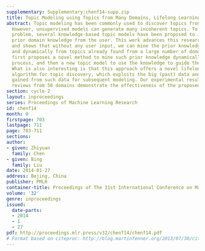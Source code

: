 ```yaml
---
supplementary: Supplementary:chenf14-supp.zip
title: Topic Modeling using Topics from Many Domains, Lifelong Learning and Big Data
abstract: Topic modeling has been commonly used to discover topics from document collections.
  However, unsupervised models can generate many incoherent topics. To address this
  problem, several knowledge-based topic models have been proposed to incorporate
  prior domain knowledge from the user. This work advances this research much further
  and shows that without any user input, we can mine the prior knowledge automatically
  and dynamically from topics already found from a large number of domains. This paper
  first proposes a novel method to mine such prior knowledge dynamically in the modeling
  process, and then a new topic model to use the knowledge to guide the model inference.
  What is also interesting is that this approach offers a novel lifelong learning
  algorithm for topic discovery, which exploits the big (past) data and knowledge
  gained from such data for subsequent modeling. Our experimental results using product
  reviews from 50 domains demonstrate the effectiveness of the proposed approach.
section: cycle-2
layout: inproceedings
series: Proceedings of Machine Learning Research
id: chenf14
month: 0
firstpage: 703
lastpage: 711
page: 703-711
sections: 
author:
- given: Zhiyuan
  family: Chen
- given: Bing
  family: Liu
date: 2014-01-27
address: Bejing, China
publisher: PMLR
container-title: Proceedings of The 31st International Conference on Machine Learning
volume: '32'
genre: inproceedings
issued:
  date-parts:
  - 2014
  - 1
  - 27
pdf: http://proceedings.mlr.press/v32/chenf14/chenf14.pdf
# Format based on citeproc: http://blog.martinfenner.org/2013/07/30/citeproc-yaml-for-bibliographies/
---
```

